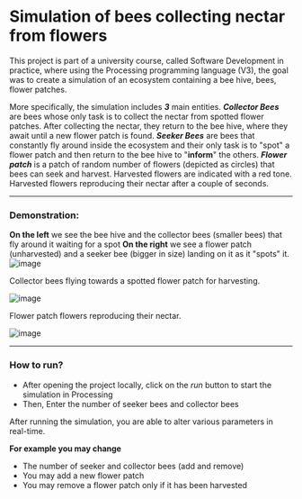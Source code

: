 # Simulation of bees collecting nectar from flowers
This project is part of a university course, called Software Development in practice, where using the Processing programming language (V3), the goal was to create a simulation of an ecosystem containing a bee hive, bees, flower patches.

More specifically, the simulation includes __*3*__ main entities. __*Collector Bees*__ are bees whose only task is to collect the nectar from spotted flower patches. After collecting the nectar, they return to the bee hive, where they await until a new flower patch is found. __*Seeker Bees*__ are bees that constantly fly around inside the ecosystem and their only task is to "spot" a flower patch and then return to the bee hive to "**inform**" the others. __*Flower patch*__ is a patch of random number of flowers (depicted as circles) that bees can seek and harvest. Harvested flowers are indicated with a red tone. Harvested flowers reproducing their nectar after a couple of seconds.

---
### Demonstration:
**On the left** we see the bee hive and the collector bees (smaller bees) that fly around it waiting for a spot
**On the right** we see a flower patch (unharvested) and a seeker bee (bigger in size) landing on it as it "spots" it.
![image](https://user-images.githubusercontent.com/47693513/235554561-b62468ac-e66b-4db0-bdff-78f2eb0bd288.png)

Collector bees flying towards a spotted flower patch for harvesting.

![image](https://user-images.githubusercontent.com/47693513/235554779-6433a0dd-1807-4df0-b6cf-f938d7302214.png)

Flower patch flowers reproducing their nectar.

![image](https://user-images.githubusercontent.com/47693513/235554833-8a38a915-0759-4465-913b-357f69eb64e6.png)

---
### How to run?
  - After opening the project locally, click on the *run* button to start the simulation in Processing
  - Then, Enter the number of seeker bees and collector bees
 
After running the simulation, you are able to alter various parameters in real-time.

__For example you may change__ 
  - The number of seeker and collector bees (add and remove)
  - You may add a new flower patch
  - You may remove a flower patch only if it has been harvested
  
